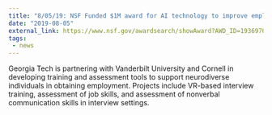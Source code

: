 ```yaml
---
title: "8/05/19: NSF Funded $1M award for AI technology to improve employment in autism"
date: "2019-08-05"
external_link: https://www.nsf.gov/awardsearch/showAward?AWD_ID=1936970
tags:
 - news
---
```

Georgia Tech is partnering with Vanderbilt University and Cornell in developing training and assessment tools to support neurodiverse individuals in obtaining employment. Projects include VR-based interview training, assessment of job skills, and assessment of nonverbal communication skills in interview settings.

